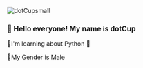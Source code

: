 ![dotCupsmall](https://user-images.githubusercontent.com/117518165/200153018-ad72016e-9143-477e-908f-6b0b362bfa34.png)

### 🙌 Hello everyone! My name is dotCup

📖I'm learning about Python 🐍

🧒My Gender is Male
